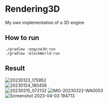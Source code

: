 # Rendering3D
My own implementation of a 3D engine

## How to run
`./gradlew :engine3d:run`  
`./gradlew :blockWorld:run`
## Result
![20230123_175952](https://user-images.githubusercontent.com/61402409/214102079-893e4df3-15ff-489a-960b-13c258c80832.gif)  
![20230124_180456](https://user-images.githubusercontent.com/61402409/214359852-4723ab4a-318d-4dd5-908a-0be952f369ba.gif)  
![20230215_072132](https://user-images.githubusercontent.com/61402409/218948743-05c0e8ab-e76d-454e-ab00-b2978fac5b2e.gif)
![IMG-20230322-WA0053](https://user-images.githubusercontent.com/61402409/229615266-aa39f59c-af8a-4ae6-a683-cef6411c1da6.jpg)
![Screenshot 2023-04-03 194713](https://user-images.githubusercontent.com/61402409/229615269-765c6ae4-871a-4110-bb47-d59445187fd1.png)
